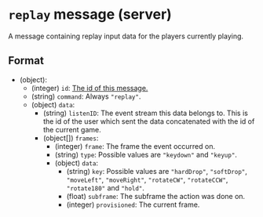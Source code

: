 # `replay` message (server)

A message containing replay input data for the players currently playing.

## Format

* (object):
    * (integer) `id`: [The id of this message.](../Ribbon.md#id-messages)
    * (string) `command`: Always `"replay"`.
    * (object) `data`: 
        * (string) `listenID`: The event stream this data belongs to. This is the id of the user which sent the data concatenated with the id of the current game.
        * (object[]) `frames`:
            * (integer) `frame`: The frame the event occurred on.
            * (string) `type`: Possible values are `"keydown"` and `"keyup"`.
            * (object) `data`: 
                * (string) `key`: Possible values are `"hardDrop"`, `"softDrop"`, `"moveLeft"`, `"moveRight"`, `"rotateCW"`, `"rotateCCW"`, `"rotate180"` and `"hold"`.
                * (float) `subframe`: The subframe the action was done on.
                * (integer) `provisioned`: The current frame.
